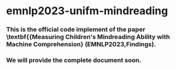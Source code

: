 # emnlp2023-unifm-mindreading

### This is the official code implement of the paper \textbf{{Measuring Children's Mindreading Ability with Machine Comprehension} (EMNLP2023,Findings).
### We will provide the complete document soon.
